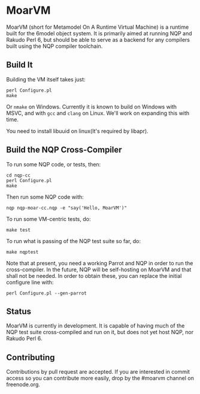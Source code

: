 # MoarVM

MoarVM (short for Metamodel On A Runtime Virtual Machine) is a runtime built
for the 6model object system. It is primarily aimed at running NQP and Rakudo
Perl 6, but should be able to serve as a backend for any compilers built using
the NQP compiler toolchain.

## Build It

Building the VM itself takes just:

    perl Configure.pl
    make

Or `nmake` on Windows. Currently it is known to build on Windows with MSVC,
and with `gcc` and `clang` on Linux. We'll work on expanding this with time.

You need to install libuuid on linux(It's required by libapr).

## Build the NQP Cross-Compiler

To run some NQP code, or tests, then:

    cd nqp-cc
    perl Configure.pl
    make

Then run some NQP code with:

    nqp nqp-moar-cc.nqp -e "say('Hello, MoarVM')"

To run some VM-centric tests, do:

    make test

To run what is passing of the NQP test suite so far, do:

    make nqptest

Note that at present, you need a working Parrot and NQP in order to run the
cross-compiler. In the future, NQP will be self-hosting on MoarVM and that
shall not be needed. In order to obtain these, you can replace the initial
configure line with:

    perl Configure.pl --gen-parrot

## Status

MoarVM is currently in development. It is capable of having much of the NQP
test suite cross-compiled and run on it, but does not yet host NQP, nor Rakudo
Perl 6.

## Contributing

Contributions by pull request are accepted. If you are interested in commit
access so you can contribute more easily, drop by the #moarvm channel on
freenode.org.
